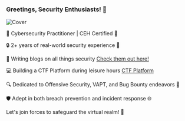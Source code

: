 ### Greetings, Security Enthusiasts! 👋
![Cover](https://github.com/gandhidevansh/gandhidevansh/assets/31349598/66195b04-d890-48ab-b501-e751ae8c6874)

🔐 Cybersecurity Practitioner | CEH Certified 🚀

🔒 2+ years of real-world security experience 💼

📝 Writing blogs on all things security [Check them out here!](https://devilwrites.medium.com/)

💻 Building a CTF Platform during leisure hours [CTF Platform](https://devilctf.netlify.app/)

🔍 Dedicated to Offensive Security, VAPT, and Bug Bounty endeavors 🐞

🛡️ Adept in both breach prevention and incident response 🌐

Let's join forces to safeguard the virtual realm! 🚀
